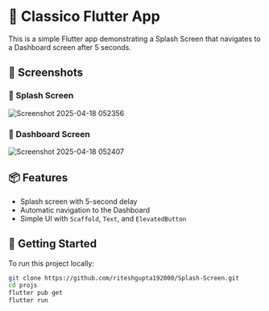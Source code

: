 # 🚀 Classico Flutter App

This is a simple Flutter app demonstrating a Splash Screen that navigates to a Dashboard screen after 5 seconds.

## 📱 Screenshots

### 🔸 Splash Screen
![Screenshot 2025-04-18 052356](https://github.com/user-attachments/assets/fe8629bc-b6c8-461f-9254-46d04e890692)


### 🔸 Dashboard Screen
![Screenshot 2025-04-18 052407](https://github.com/user-attachments/assets/9cf0e81d-672b-47fe-8e3d-34c7084f4155)


## 📦 Features

- Splash screen with 5-second delay
- Automatic navigation to the Dashboard
- Simple UI with `Scaffold`, `Text`, and `ElevatedButton`

## 🔧 Getting Started

To run this project locally:

```bash
git clone https://github.com/riteshgupta192000/Splash-Screen.git
cd projs
flutter pub get
flutter run
